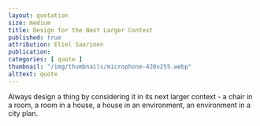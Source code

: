 ```yaml
---
layout: quotation
size: medium
title: Design for the Next Larger Context
published: true
attribution: Eliel Saarinen
publication:
categories: [ quote ]
thumbnail: "/img/thumbnails/microphone-420x255.webp"
alttext: quote
---
```


Always design a thing by considering it in its next larger context - a chair in a room, a 
room in a house, a house in an environment, an environment in a city plan.
